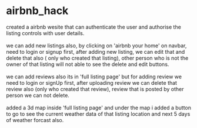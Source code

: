 
# airbnb_hack
created a airbnb wesite that can authenticate the user and authorise the listing controls with user details.<br><br>
we can add new listings also, by clicking on 'airbnb your home' on navbar, need to login or signup first, after adding new listing, we can edit that and delete that also ( only who created that listing), other person who is not the owner of that listing will not able to see the delete and edit buttons.<br> <br>
we can add reviews also its in 'full listing page' but for adding review we need to login or signUp first, after uploading review we can delete that review also (only who created that review), review that is posted by other person we can not delete.<br><br>
added a 3d map inside 'full listing page' and under the map i added a button to go to see the current weather data of that listing location and next 5 days of weather forcast also.
